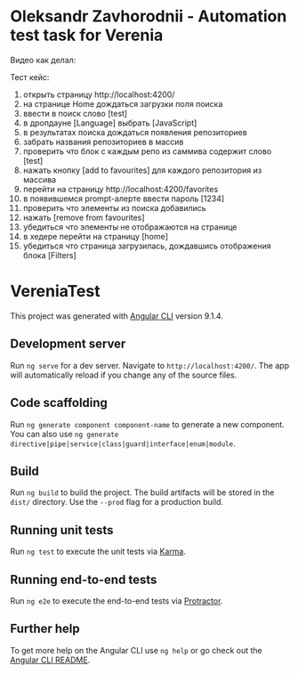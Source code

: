 # Oleksandr Zavhorodnii - Automation test task for Verenia
Видео как делал:


Тест кейс:
1. открыть страницу http://localhost:4200/ 
2. на странице Home дождаться загрузки поля поиска
3. ввести в поиск слово [test]
4. в дропдауне [Language] выбрать [JavaScript] 
5. в результатах поиска дождаться появления репозиториев
6. забрать названия репозиториев в массив
7. проверить что блок с каждым репо из саммива содержит слово [test]
8. нажать кнопку [add to favourites] для каждого репозитория из массива
9. перейти на страницу http://localhost:4200/favorites 
10. в появившемся prompt-алерте ввести пароль [1234]
11. проверить что элементы из поиска добавились
12. нажать [remove from favourites]
13. убедиться что элементы не отображаются на странице
14. в хедере перейти на страницу [home] 
15. убедиться что страница загрузилась, дождавшись отображения блока [Filters]

# VereniaTest

This project was generated with [Angular CLI](https://github.com/angular/angular-cli) version 9.1.4.

## Development server

Run `ng serve` for a dev server. Navigate to `http://localhost:4200/`. The app will automatically reload if you change any of the source files.

## Code scaffolding

Run `ng generate component component-name` to generate a new component. You can also use `ng generate directive|pipe|service|class|guard|interface|enum|module`.

## Build

Run `ng build` to build the project. The build artifacts will be stored in the `dist/` directory. Use the `--prod` flag for a production build.

## Running unit tests

Run `ng test` to execute the unit tests via [Karma](https://karma-runner.github.io).

## Running end-to-end tests

Run `ng e2e` to execute the end-to-end tests via [Protractor](http://www.protractortest.org/).

## Further help

To get more help on the Angular CLI use `ng help` or go check out the [Angular CLI README](https://github.com/angular/angular-cli/blob/master/README.md).
